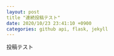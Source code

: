 ```yaml
---
layout: post
title "連続投稿テスト"
date: 2020/10/23 23:41:10 +0900
categories: github api, flask, jekyll
---
```


投稿テスト